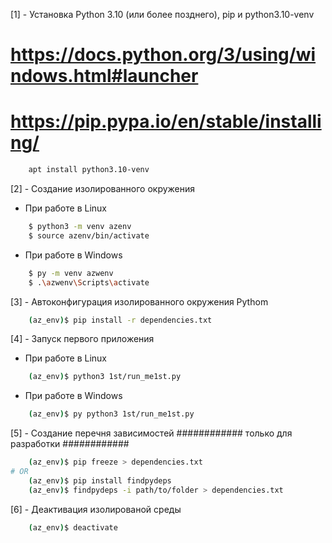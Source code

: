 [1] - Установка Python 3.10 (или более позднего), pip и python3.10-venv
# https://docs.python.org/3/using/windows.html#launcher
# https://pip.pypa.io/en/stable/installing/
```bash
    apt install python3.10-venv
```


[2] - Создание изолированного окружения
* При работе в Linux
```bash
    $ python3 -m venv azenv
    $ source azenv/bin/activate
```
* При работе в Windows
```bash
    $ py -m venv azwenv
    $ .\azwenv\Scripts\activate
```


[3] - Автоконфигурация изолированного окружения Pythom
```bash
    (az_env)$ pip install -r dependencies.txt
```


[4] - Запуск первого приложения
* При работе в Linux
```bash
    (az_env)$ python3 1st/run_me1st.py
```
* При работе в Windows
```bash
    (az_env)$ py python3 1st/run_me1st.py
```


[5] - Создание перечня зависимостей
############ только для разработки ############
```bash
    (az_env)$ pip freeze > dependencies.txt
# OR
    (az_env)$ pip install findpydeps
    (az_env)$ findpydeps -i path/to/folder > dependencies.txt
```


[6] - Деактивация изолированой среды
```bash
    (az_env)$ deactivate
```
